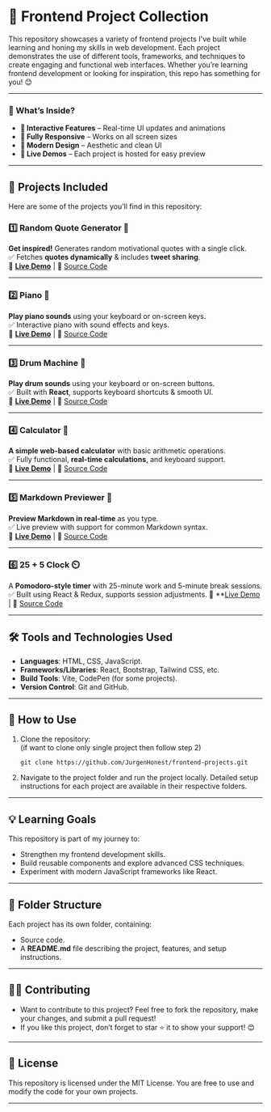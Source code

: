 # 🚀 Frontend Project Collection 

This repository showcases a variety of frontend projects I've built while learning and honing my skills in web development. Each project demonstrates the use of different tools, frameworks, and techniques to create engaging and functional web interfaces.
Whether you’re learning frontend development or looking for inspiration, this repo has something for you! 😊  

---

### 🌟 What’s Inside?  
- **🚀 Interactive Features** – Real-time UI updates and animations  
- **📱 Fully Responsive** – Works on all screen sizes  
- **🎨 Modern Design** – Aesthetic and clean UI  
- **🔗 Live Demos** – Each project is hosted for easy preview  

---

## 🌟 Projects Included

Here are some of the projects you'll find in this repository:

### 1️⃣ **Random Quote Generator** 📝  
**Get inspired!** Generates random motivational quotes with a single click.  
✅ Fetches **quotes dynamically** & includes **tweet sharing**.  
🔗 **[Live Demo](https://yourusername.github.io/random-quote-generator/)** | 📂 [Source Code](https://github.com/JurgenHonest/Frontend-Projects/tree/random)  

---


### 2️⃣ **Piano** 🎹  
**Play piano sounds** using your keyboard or on-screen keys.  
✅ Interactive piano with sound effects and keys.  
🔗 **[Live Demo](https://pianobg.netlify.app/)** | 📂 [Source Code](https://github.com/JurgenHonest/Frontend-Projects/tree/piano)  

---

### 3️⃣ **Drum Machine** 🥁  
**Play drum sounds** using your keyboard or on-screen buttons.  
✅ Built with **React**, supports keyboard shortcuts & smooth UI.  
🔗 **[Live Demo](https://drummachine67.netlify.app/)** | 📂 [Source Code](https://github.com/JurgenHonest/Frontend-Projects/tree/deploy)  

---

### 4️⃣ **Calculator** 🧮  
**A simple web-based calculator** with basic arithmetic operations.  
✅ Fully functional, **real-time calculations**, and keyboard support.  
🔗 **[Live Demo](https://calc-9869.netlify.app/)** | 📂 [Source Code](https://github.com/JurgenHonest/Frontend-Projects/tree/calc)  

---

### 5️⃣ **Markdown Previewer** 📝  
**Preview Markdown in real-time** as you type.  
✅ Live preview with support for common Markdown syntax.  
🔗 **[Live Demo](https://markdown-previewer67.netlify.app/)** | 📂 [Source Code](https://github.com/JurgenHonest/Frontend-Projects/tree/Markdow)  

---
### 6️⃣ **25 + 5 Clock** ⏲️
A **Pomodoro-style timer** with 25-minute work and 5-minute break sessions.
✅ Built using React & Redux, supports session adjustments.
🔗 **[Live Demo](https://promodoro-style.netlify.app/) | 📂 [Source Code](https://github.com/JurgenHonest/Frontend-Projects/tree/25)

---

## 🛠️ Tools and Technologies Used

- **Languages**: HTML, CSS, JavaScript.
- **Frameworks/Libraries**: React, Bootstrap, Tailwind CSS, etc.
- **Build Tools**: Vite, CodePen (for some projects).
- **Version Control**: Git and GitHub.

---

## 🚀 How to Use

1. Clone the repository:  
   (if want to clone only single project then follow step 2)
    ```
   git clone https://github.com/JurgenHonest/frontend-projects.git
   ```
2. Navigate to the project folder and run the project locally. Detailed setup instructions for each project are available in their respective folders.
---

## 💡 Learning Goals
This repository is part of my journey to:

- Strengthen my frontend development skills.
- Build reusable components and explore advanced CSS techniques.
- Experiment with modern JavaScript frameworks like React.
---

## 📂 Folder Structure
Each project has its own folder, containing:
- Source code.
- A **README.md** file describing the project, features, and setup instructions.
---

## 👨‍💻 Contributing
- Want to contribute to this project? Feel free to fork the repository, make your changes, and submit a pull request!
- If you like this project, don’t forget to star ⭐ it to show your support! 😊

---

## 📜 License
This repository is licensed under the MIT License. You are free to use and modify the code for your own projects.

---
